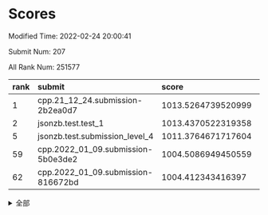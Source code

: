 # Scores

Modified Time: 2022-02-24 20:00:41

Submit Num: 207

All Rank Num: 251577

| rank |               submit               |       score        |       sigma        | pk_num |
| :--- | :--------------------------------- | :----------------- | :----------------- | :----- |
| 1    | cpp.21_12_24.submission-2b2ea0d7   | 1013.5264739520999 | 0.8372725533536743 | 4862   |
| 2    | jsonzb.test.test_1                 | 1013.4370522319358 | 0.8218064832089841 | 4859   |
| 5    | jsonzb.test.submission_level_4     | 1011.3764671717604 | 0.7901409390405371 | 4864   |
| 59   | cpp.2022_01_09.submission-5b0e3de2 | 1004.5086949450559 | 0.7067050369525802 | 4859   |
| 62   | cpp.2022_01_09.submission-816672bd | 1004.412343416397  | 0.716307675299395  | 4861   |


<details>
<summary>全部</summary>

| rank |                 submit                 |       score        |       sigma        | pk_num |
| :--- | :------------------------------------- | :----------------- | :----------------- | :----- |
| 1    | cpp.21_12_24.submission-2b2ea0d7       | 1013.5264739520999 | 0.8372725533536743 | 4862   |
| 2    | jsonzb.test.test_1                     | 1013.4370522319358 | 0.8218064832089841 | 4859   |
| 3    | gobigger.level_3.submission_level_3_7  | 1011.5357866930415 | 0.7388809301283047 | 4863   |
| 4    | gobigger.level_3.submission_level_3_34 | 1011.5201437922697 | 0.7783650781117978 | 4865   |
| 5    | jsonzb.test.submission_level_4         | 1011.3764671717604 | 0.7901409390405371 | 4864   |
| 6    | gobigger.level_3.submission_level_3_45 | 1011.1348545394854 | 0.7655081717048167 | 4867   |
| 7    | gobigger.level_3.submission_level_3_48 | 1010.9996798418452 | 0.7331805562294981 | 4861   |
| 8    | gobigger.level_3.submission_level_3_27 | 1010.9335716258923 | 0.7727004758734021 | 4864   |
| 9    | gobigger.level_3.submission_level_3_3  | 1010.8961315236484 | 0.812092482871302  | 4860   |
| 10   | gobigger.level_3.submission_level_3_21 | 1010.8597947158765 | 0.7777524611042318 | 4860   |
| 11   | gobigger.level_3.submission_level_3_25 | 1010.6582327778589 | 0.7545667466206586 | 4860   |
| 12   | gobigger.level_3.submission_level_3_1  | 1010.5475644730273 | 0.7538469567240155 | 4862   |
| 13   | gobigger.level_3.submission_level_3_47 | 1010.538992053711  | 0.7492101950803541 | 4862   |
| 14   | gobigger.level_3.submission_level_3_33 | 1010.5281863766944 | 0.7641093975062868 | 4859   |
| 15   | gobigger.level_3.submission_level_3_9  | 1010.493343892128  | 0.7430932912843807 | 4859   |
| 16   | gobigger.level_3.submission_level_3_30 | 1010.336639393767  | 0.7508318761510152 | 4864   |
| 17   | gobigger.level_3.submission_level_3_15 | 1010.3154216399305 | 0.7629182498278495 | 4860   |
| 18   | gobigger.level_3.submission_level_3_36 | 1010.3002027699924 | 0.7535595994952035 | 4857   |
| 19   | gobigger.level_3.submission_level_3_38 | 1010.2376454469361 | 0.7604059104306978 | 4859   |
| 20   | gobigger.level_3.submission_level_3_20 | 1010.1932893933822 | 0.7356217222488557 | 4862   |
| 21   | gobigger.level_3.submission_level_3_37 | 1010.1050542307929 | 0.7775257040458247 | 4859   |
| 22   | gobigger.level_3.submission_level_3_35 | 1010.020716831114  | 0.7657584344208351 | 4861   |
| 23   | gobigger.level_3.submission_level_3_41 | 1010.0134115607123 | 0.7821656327058185 | 4862   |
| 24   | gobigger.level_3.submission_level_3_17 | 1010.0035358611432 | 0.7422596157434008 | 4859   |
| 25   | gobigger.level_3.submission_level_3_0  | 1009.9313714830514 | 0.7414883683794473 | 4860   |
| 26   | gobigger.level_3.submission_level_3_43 | 1009.9035845712754 | 0.7553594996550774 | 4863   |
| 27   | gobigger.level_3.submission_level_3_42 | 1009.8926918849887 | 0.7766424285121979 | 4852   |
| 28   | gobigger.level_3.submission_level_3_40 | 1009.8747447233563 | 0.7641570965866683 | 4861   |
| 29   | gobigger.level_3.submission_level_3_28 | 1009.8472924676371 | 0.7669398525829474 | 4856   |
| 30   | gobigger.level_3.submission_level_3_14 | 1009.8033998550843 | 0.759693115292182  | 4859   |
| 31   | gobigger.level_3.submission_level_3_16 | 1009.7562312218798 | 0.7624376408324687 | 4867   |
| 32   | gobigger.level_3.submission_level_3_6  | 1009.7108477084115 | 0.771324594266144  | 4861   |
| 33   | gobigger.level_3.submission_level_3_8  | 1009.5299409865833 | 0.7379253872286226 | 4862   |
| 34   | gobigger.level_3.submission_level_3_18 | 1009.459741330221  | 0.7381655441498465 | 4866   |
| 35   | gobigger.level_3.submission_level_3_24 | 1009.4394953445645 | 0.7566933759494194 | 4862   |
| 36   | gobigger.level_3.submission_level_3_11 | 1009.428468155538  | 0.7641377343398276 | 4856   |
| 37   | gobigger.level_3.submission_level_3_2  | 1009.417138681125  | 0.7502674918728192 | 4856   |
| 38   | gobigger.level_3.submission_level_3_12 | 1009.3851061145667 | 0.76604597644718   | 4860   |
| 39   | gobigger.level_3.submission_level_3_49 | 1009.3820841587603 | 0.7666870416485316 | 4865   |
| 40   | gobigger.level_3.submission_level_3_10 | 1009.3820702583828 | 0.753147952871328  | 4859   |
| 41   | gobigger.level_3.submission_level_3_29 | 1009.2891004496214 | 0.7405845252027732 | 4864   |
| 42   | gobigger.level_3.submission_level_3_13 | 1009.1590730033254 | 0.7516833114795016 | 4865   |
| 43   | gobigger.level_3.submission_level_3_4  | 1009.0665021516428 | 0.7654784147435911 | 4866   |
| 44   | gobigger.level_3.submission_level_3_39 | 1009.0425999423767 | 0.7543844751639677 | 4863   |
| 45   | gobigger.level_3.submission_level_3_23 | 1008.8433557711979 | 0.7444775518896735 | 4859   |
| 46   | gobigger.level_3.submission_level_3_46 | 1008.7875990300074 | 0.7305241948650775 | 4863   |
| 47   | gobigger.level_3.submission_level_3_31 | 1008.7413608969853 | 0.7520326515984835 | 4865   |
| 48   | gobigger.level_3.submission_level_3_32 | 1008.6778512040102 | 0.7249123841634901 | 4856   |
| 49   | gobigger.level_3.submission_level_3_5  | 1008.510247456467  | 0.7632995392724242 | 4861   |
| 50   | gobigger.level_3.submission_level_3_19 | 1008.3619875356801 | 0.7521505809339493 | 4860   |
| 51   | gobigger.level_3.submission_level_3_22 | 1008.1969968347589 | 0.751785976342217  | 4864   |
| 52   | gobigger.level_3.submission_level_3_44 | 1008.1775973923437 | 0.7400569649621269 | 4864   |
| 53   | gobigger.level_3.submission_level_3_26 | 1007.3985743256669 | 0.7375032360506071 | 4865   |
| 54   | gobigger.level_1.submission_level_1_45 | 1005.2600097651027 | 0.7262967596135436 | 4866   |
| 55   | gobigger.level_1.submission_level_1_34 | 1005.2534377141935 | 0.7154470128203652 | 4861   |
| 56   | gobigger.level_1.submission_level_1_39 | 1005.1993923174338 | 0.7207380371890552 | 4863   |
| 57   | gobigger.level_1.submission_level_1_29 | 1004.9835378320696 | 0.7038702978426142 | 4862   |
| 58   | gobigger.level_1.submission_level_1_0  | 1004.867096661068  | 0.712030580959404  | 4852   |
| 59   | cpp.2022_01_09.submission-5b0e3de2     | 1004.5086949450559 | 0.7067050369525802 | 4859   |
| 60   | gobigger.level_1.submission_level_1_32 | 1004.4778528653254 | 0.7202485263177715 | 4863   |
| 61   | gobigger.level_1.submission_level_1_31 | 1004.4703884409544 | 0.7100376964142049 | 4857   |
| 62   | cpp.2022_01_09.submission-816672bd     | 1004.412343416397  | 0.716307675299395  | 4861   |
| 63   | gobigger.level_1.submission_level_1_6  | 1004.4041739745159 | 0.7237211105933657 | 4862   |
| 64   | gobigger.level_1.submission_level_1_2  | 1004.1636091239609 | 0.7117632998607333 | 4866   |
| 65   | gobigger.level_1.submission_level_1_18 | 1004.0938330079154 | 0.724171756447057  | 4862   |
| 66   | gobigger.level_1.submission_level_1_16 | 1004.0152667319626 | 0.7230516012349703 | 4863   |
| 67   | gobigger.level_1.submission_level_1_48 | 1003.9872315256893 | 0.7077448922722732 | 4862   |
| 68   | gobigger.level_1.submission_level_1_11 | 1003.938147723736  | 0.7119568612329878 | 4860   |
| 69   | gobigger.level_1.submission_level_1_9  | 1003.9088220134208 | 0.716083856316707  | 4860   |
| 70   | gobigger.level_1.submission_level_1_47 | 1003.8294524606581 | 0.7218935244441642 | 4865   |
| 71   | gobigger.level_1.submission_level_1_23 | 1003.804817877449  | 0.7120901842056984 | 4862   |
| 72   | gobigger.level_1.submission_level_1_27 | 1003.7029458085221 | 0.723798234433188  | 4866   |
| 73   | gobigger.level_1.submission_level_1_24 | 1003.6272241865436 | 0.7130027995772457 | 4866   |
| 74   | gobigger.level_1.submission_level_1_12 | 1003.5735766075962 | 0.7142009462756715 | 4862   |
| 75   | gobigger.level_1.submission_level_1_26 | 1003.5228068864125 | 0.7144299685982576 | 4862   |
| 76   | gobigger.level_1.submission_level_1_42 | 1003.513118745998  | 0.7248417296664018 | 4861   |
| 77   | gobigger.level_1.submission_level_1_10 | 1003.4410604195333 | 0.7147175693862714 | 4863   |
| 78   | gobigger.level_1.submission_level_1_1  | 1003.3932981255534 | 0.7230237239424664 | 4857   |
| 79   | gobigger.level_1.submission_level_1_3  | 1003.302937164075  | 0.7166126935524679 | 4858   |
| 80   | gobigger.level_1.submission_level_1_14 | 1003.2755670419726 | 0.7131494623177351 | 4863   |
| 81   | gobigger.level_1.submission_level_1_36 | 1003.2437665031968 | 0.7144114543707442 | 4861   |
| 82   | gobigger.level_1.submission_level_1_13 | 1003.224200768225  | 0.7130860274280112 | 4865   |
| 83   | gobigger.level_1.submission_level_1_35 | 1003.2082649059408 | 0.7177442975253457 | 4863   |
| 84   | gobigger.level_1.submission_level_1_8  | 1003.1642342736238 | 0.7093349555608818 | 4866   |
| 85   | gobigger.level_1.submission_level_1_4  | 1003.144750536539  | 0.7131280967210333 | 4861   |
| 86   | gobigger.level_1.submission_level_1_19 | 1003.117783777309  | 0.7096992384633174 | 4866   |
| 87   | gobigger.level_1.submission_level_1_46 | 1002.9842359687798 | 0.7127938795043552 | 4863   |
| 88   | gobigger.level_1.submission_level_1_49 | 1002.9580803850306 | 0.7117360124977712 | 4866   |
| 89   | gobigger.level_1.submission_level_1_28 | 1002.9524404544811 | 0.7141630809038289 | 4860   |
| 90   | gobigger.level_1.submission_level_1_21 | 1002.9363295645873 | 0.7196221123862724 | 4861   |
| 91   | gobigger.level_1.submission_level_1_17 | 1002.9294525242748 | 0.710584608558894  | 4860   |
| 92   | gobigger.level_1.submission_level_1_44 | 1002.8636712371082 | 0.7152579761295071 | 4860   |
| 93   | gobigger.level_1.submission_level_1_30 | 1002.8394892066759 | 0.7290638257906802 | 4862   |
| 94   | gobigger.level_1.submission_level_1_22 | 1002.8273704334902 | 0.7185112789437251 | 4855   |
| 95   | gobigger.level_1.submission_level_1_7  | 1002.7781159000201 | 0.7074114395140105 | 4863   |
| 96   | gobigger.level_1.submission_level_1_25 | 1002.7050434865375 | 0.7200891716628394 | 4869   |
| 97   | gobigger.level_1.submission_level_1_43 | 1002.6961502783413 | 0.7120221381664891 | 4856   |
| 98   | gobigger.level_1.submission_level_1_33 | 1002.6734117186597 | 0.7103162670860089 | 4859   |
| 99   | gobigger.level_1.submission_level_1_20 | 1002.621398781556  | 0.7103847050806038 | 4865   |
| 100  | gobigger.level_1.submission_level_1_38 | 1002.401282559154  | 0.7110048697656803 | 4858   |
| 101  | gobigger.level_1.submission_level_1_41 | 1002.3874535064996 | 0.709194952642099  | 4864   |
| 102  | gobigger.level_1.submission_level_1_15 | 1002.3135297474241 | 0.704732166660354  | 4865   |
| 103  | gobigger.level_1.submission_level_1_37 | 1001.8879284349288 | 0.7207106333652499 | 4859   |
| 104  | gobigger.level_1.submission_level_1_40 | 1001.7886781076968 | 0.7095631227930607 | 4858   |
| 105  | gobigger.level_1.submission_level_1_5  | 1001.744203879606  | 0.7121505066794724 | 4858   |
| 106  | gobigger.random.submission_random_15   | 997.0013306315074  | 0.7130949107516932 | 4866   |
| 107  | gobigger.random.submission_random_30   | 996.9591784000703  | 0.6937055614963462 | 4863   |
| 108  | gobigger.random.submission_random_3    | 996.9340414768338  | 0.7001773047911329 | 4861   |
| 109  | gobigger.random.submission_random_5    | 996.9246512042528  | 0.6921004855223253 | 4862   |
| 110  | gobigger.random.submission_random_19   | 996.9193308671175  | 0.7098698801272166 | 4858   |
| 111  | gobigger.random.submission_random_47   | 996.8948261928642  | 0.6976068274568333 | 4868   |
| 112  | gobigger.random.submission_random_41   | 996.6975960279898  | 0.7150825305428897 | 4863   |
| 113  | gobigger.random.submission_random_33   | 996.6876819043412  | 0.7158535732052517 | 4867   |
| 114  | gobigger.random.submission_random_1    | 996.680563898417   | 0.7063051303875922 | 4863   |
| 115  | gobigger.random.submission_random_48   | 996.6681543051279  | 0.7048531074076415 | 4865   |
| 116  | gobigger.random.submission_random_12   | 996.6218058691337  | 0.7066654306532394 | 4867   |
| 117  | gobigger.random.submission_random_49   | 996.5768026507733  | 0.7054465624217898 | 4852   |
| 118  | gobigger.random.submission_random_21   | 996.4694728806338  | 0.7007251417635946 | 4864   |
| 119  | gobigger.random.submission_random_9    | 996.4080079581015  | 0.7020392474452474 | 4865   |
| 120  | gobigger.random.submission_random_18   | 996.3608646164089  | 0.7001593872810264 | 4865   |
| 121  | gobigger.random.submission_random_0    | 996.3455986357362  | 0.714452225309635  | 4862   |
| 122  | gobigger.random.submission_random_6    | 996.3221140993854  | 0.7155899385714504 | 4856   |
| 123  | gobigger.random.submission_random_27   | 996.2574109938465  | 0.711602652047285  | 4857   |
| 124  | gobigger.random.submission_random_25   | 996.2514572604656  | 0.7133192508391025 | 4860   |
| 125  | gobigger.random.submission_random_4    | 996.2440978159086  | 0.7313671206006764 | 4862   |
| 126  | gobigger.random.submission_random_22   | 996.1850758064828  | 0.7099154453473493 | 4866   |
| 127  | gobigger.random.submission_random_42   | 996.1710286524014  | 0.7075046070257599 | 4862   |
| 128  | gobigger.random.submission_random_37   | 996.1601702722121  | 0.7126735209568555 | 4859   |
| 129  | gobigger.random.submission_random_36   | 996.1524968199135  | 0.6970922165025134 | 4862   |
| 130  | gobigger.random.submission_random_43   | 996.0792277320971  | 0.707948875442561  | 4867   |
| 131  | gobigger.random.submission_random_7    | 996.0650090455047  | 0.7196899693466365 | 4862   |
| 132  | gobigger.random.submission_random_39   | 996.0180125724836  | 0.7053393889425758 | 4857   |
| 133  | gobigger.random.submission_random_44   | 996.0064250804212  | 0.7038806523596238 | 4859   |
| 134  | gobigger.random.submission_random_20   | 996.0049801692987  | 0.7117915284190403 | 4858   |
| 135  | gobigger.random.submission_random_16   | 996.0028848210159  | 0.7188630476428136 | 4858   |
| 136  | gobigger.random.submission_random_28   | 995.9950249707348  | 0.7074240002164124 | 4857   |
| 137  | gobigger.random.submission_random_14   | 995.9261320984035  | 0.7078087751047192 | 4858   |
| 138  | gobigger.random.submission_random_29   | 995.8828205483152  | 0.7042844428029823 | 4857   |
| 139  | gobigger.random.submission_random_32   | 995.8414636759571  | 0.7038276645293509 | 4864   |
| 140  | gobigger.random.submission_random_23   | 995.7720139413186  | 0.7135394776358851 | 4857   |
| 141  | gobigger.random.submission_random_26   | 995.7653045097193  | 0.7294584560291978 | 4863   |
| 142  | gobigger.random.submission_random_35   | 995.6699392350711  | 0.7170904882626127 | 4858   |
| 143  | gobigger.random.submission_random_24   | 995.6363766177634  | 0.7091002104155303 | 4864   |
| 144  | gobigger.random.submission_random_2    | 995.628380903922   | 0.717684301106778  | 4857   |
| 145  | gobigger.random.submission_random_13   | 995.5561250009257  | 0.7220516462138074 | 4857   |
| 146  | gobigger.random.submission_random_10   | 995.5250198962462  | 0.7100787258965318 | 4862   |
| 147  | gobigger.random.submission_random_45   | 995.5014371784646  | 0.7057052023904287 | 4860   |
| 148  | gobigger.random.submission_random_8    | 995.2365422575625  | 0.7202999032587547 | 4858   |
| 149  | gobigger.random.submission_random_38   | 995.2174177410766  | 0.7195420232357373 | 4859   |
| 150  | gobigger.random.submission_random_17   | 995.1608509010586  | 0.7134382198972145 | 4870   |
| 151  | gobigger.random.submission_random_46   | 995.0653057210791  | 0.704612197307053  | 4863   |
| 152  | gobigger.random.submission_random_31   | 995.024148628033   | 0.7061013878948724 | 4860   |
| 153  | gobigger.random.submission_random_40   | 994.8594332901968  | 0.7103686376025258 | 4863   |
| 154  | gobigger.random.submission_random_11   | 994.2440725171584  | 0.7296186821083175 | 4860   |
| 155  | gobigger.random.submission_random_34   | 994.0992868696956  | 0.7077867877967312 | 4858   |
| 156  | gobigger.level_2.submission_level_2_24 | 993.8409558993403  | 0.7342839665013056 | 4859   |
| 157  | gobigger.level_2.submission_level_2_4  | 993.8232488262391  | 0.7270214580000642 | 4861   |
| 158  | gobigger.level_2.submission_level_2_20 | 993.6352790243724  | 0.7406183519013245 | 4865   |
| 159  | gobigger.level_2.submission_level_2_22 | 993.2312175574383  | 0.7427137653092054 | 4863   |
| 160  | gobigger.level_2.submission_level_2_49 | 993.1916318972475  | 0.7397188563523592 | 4860   |
| 161  | gobigger.level_2.submission_level_2_9  | 993.1395704816014  | 0.7373449177295901 | 4863   |
| 162  | gobigger.level_2.submission_level_2_6  | 993.1367698848053  | 0.7233739130920063 | 4857   |
| 163  | gobigger.level_2.submission_level_2_5  | 993.0958748191714  | 0.7411900145207346 | 4868   |
| 164  | gobigger.level_2.submission_level_2_48 | 992.9442344844292  | 0.733124649809439  | 4861   |
| 165  | gobigger.level_2.submission_level_2_7  | 992.9297929256352  | 0.7335994003549885 | 4860   |
| 166  | gobigger.level_2.submission_level_2_39 | 992.9063655017374  | 0.7379056785886671 | 4862   |
| 167  | gobigger.level_2.submission_level_2_36 | 992.802813444337   | 0.7352574070285024 | 4861   |
| 168  | gobigger.level_2.submission_level_2_44 | 992.7578855058908  | 0.7366971854270483 | 4857   |
| 169  | gobigger.level_2.submission_level_2_18 | 992.6597492499611  | 0.7264322281379454 | 4861   |
| 170  | gobigger.level_2.submission_level_2_30 | 992.565835012623   | 0.7540968828052873 | 4863   |
| 171  | gobigger.level_2.submission_level_2_31 | 992.4536840688753  | 0.7477742146845816 | 4865   |
| 172  | gobigger.level_2.submission_level_2_0  | 992.4487283319331  | 0.729134375806815  | 4865   |
| 173  | gobigger.level_2.submission_level_2_8  | 992.4120200894354  | 0.7384974659403123 | 4861   |
| 174  | gobigger.level_2.submission_level_2_23 | 992.357774069249   | 0.7469768074196746 | 4860   |
| 175  | gobigger.level_2.submission_level_2_10 | 992.331391792309   | 0.744230920847507  | 4860   |
| 176  | gobigger.level_2.submission_level_2_41 | 992.3097555162663  | 0.7523156908827693 | 4868   |
| 177  | gobigger.level_2.submission_level_2_25 | 992.2979000611475  | 0.7435146158961053 | 4862   |
| 178  | gobigger.level_2.submission_level_2_12 | 992.2946808010428  | 0.7377896265033286 | 4859   |
| 179  | gobigger.level_2.submission_level_2_27 | 992.2843497177452  | 0.7483480713060238 | 4861   |
| 180  | gobigger.level_2.submission_level_2_32 | 992.2508259321476  | 0.7412055303708258 | 4863   |
| 181  | gobigger.level_2.submission_level_2_21 | 992.1576599730415  | 0.7447943520920651 | 4867   |
| 182  | gobigger.level_2.submission_level_2_16 | 992.1073250902224  | 0.7495127782121986 | 4862   |
| 183  | gobigger.level_2.submission_level_2_15 | 992.0490488991062  | 0.755789782144424  | 4864   |
| 184  | gobigger.level_2.submission_level_2_34 | 991.9167962975386  | 0.7452447049672773 | 4861   |
| 185  | gobigger.level_2.submission_level_2_19 | 991.8242337790995  | 0.7315910296820195 | 4863   |
| 186  | gobigger.level_2.submission_level_2_2  | 991.8024095161496  | 0.7374868701898378 | 4862   |
| 187  | gobigger.level_2.submission_level_2_28 | 991.6737520483846  | 0.7544979199297462 | 4856   |
| 188  | gobigger.level_2.submission_level_2_43 | 991.6664603763127  | 0.7652006306138719 | 4854   |
| 189  | gobigger.level_2.submission_level_2_29 | 991.6209356474866  | 0.7433873995327186 | 4862   |
| 190  | gobigger.level_2.submission_level_2_17 | 991.6104092966691  | 0.7609126075848943 | 4863   |
| 191  | gobigger.level_2.submission_level_2_47 | 991.5871471098776  | 0.7462900817491889 | 4867   |
| 192  | gobigger.level_2.submission_level_2_33 | 991.4627870961422  | 0.744748019924254  | 4856   |
| 193  | gobigger.level_2.submission_level_2_3  | 991.4561933195938  | 0.7559066160807424 | 4858   |
| 194  | gobigger.level_2.submission_level_2_40 | 991.3470588313884  | 0.7460901537742118 | 4861   |
| 195  | gobigger.level_2.submission_level_2_1  | 991.3431640218222  | 0.7542214551681088 | 4868   |
| 196  | gobigger.level_2.submission_level_2_14 | 991.3121106438674  | 0.7481601478301143 | 4861   |
| 197  | gobigger.level_2.submission_level_2_45 | 991.1356776618426  | 0.749359564531037  | 4862   |
| 198  | gobigger.level_2.submission_level_2_37 | 991.1305484717931  | 0.7456153800165275 | 4857   |
| 199  | gobigger.level_2.submission_level_2_11 | 991.0942884043639  | 0.7640368841858475 | 4856   |
| 200  | gobigger.level_2.submission_level_2_13 | 991.0735120304995  | 0.7835996768194873 | 4863   |
| 201  | gobigger.level_2.submission_level_2_46 | 990.9998011935644  | 0.7601442324688802 | 4866   |
| 202  | gobigger.level_2.submission_level_2_38 | 990.9401587640135  | 0.7627222987944442 | 4862   |
| 203  | gobigger.level_2.submission_level_2_35 | 990.9310557643877  | 0.7579766017259953 | 4859   |
| 204  | gobigger.level_2.submission_level_2_42 | 990.4265642006281  | 0.7560826334603924 | 4864   |
| 205  | gobigger.level_2.submission_level_2_26 | 990.3428571730741  | 0.7751672980308645 | 4853   |
| 206  | gobigger.none.submission_none_1        | 977.4617713975596  | 1.3909695964052502 | 4858   |
| 207  | gobigger.none.submission_none_0        | 975.9308778782416  | 1.4901930109806685 | 4863   |

</details>